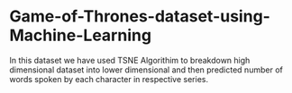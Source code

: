 # Game-of-Thrones-dataset-using-Machine-Learning
In this dataset we have used TSNE Algorithim to breakdown high dimensional dataset into lower dimensional and then predicted number of words spoken by each character in respective series.
